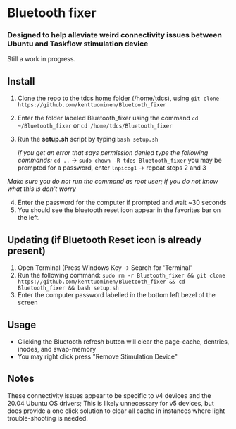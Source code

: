 # Bluetooth fixer
### Designed to help alleviate weird connectivity issues between Ubuntu and Taskflow stimulation device

Still a work in progress.

## Install
1. Clone the repo to the tdcs home folder (/home/tdcs), using `git clone https://github.com/kenttuominen/Bluetooth_fixer`
2. Enter the folder labeled Bluetooth_fixer using the command `cd ~/Bluetooth_fixer` or `cd /home/tdcs/Bluetooth_fixer`
3. Run the **setup.sh** script by typing `bash setup.sh`

   *if you get an error that says permission denied type the following commands:*
   `cd ..` -> `sudo chown -R tdcs Bluetooth_fixer` you may be prompted for a password, enter `lnpicog1` -> repeat steps 2 and 3
   
*Make sure you do not run the command as root user; if you do not know what this is don't worry*

4. Enter the password for the computer if prompted and wait ~30 seconds
5. You should see the bluetooth reset icon appear in the favorites bar on the left.

## Updating (if Bluetooth Reset icon is already present)
1. Open Terminal (Press Windows Key -> Search for 'Terminal'
2. Run the following command: `sudo rm -r Bluetooth_fixer && git clone https://github.com/kenttuominen/Bluetooth_fixer && cd Bluetooth_fixer && bash setup.sh`
3. Enter the computer password labelled in the bottom left bezel of the screen 

## Usage
- Clicking the Bluetooth refresh button will clear the page-cache, dentries, inodes, and swap-memory
- You may right click press "Remove Stimulation Device"

## Notes
These connectivity issues appear to be specific to v4 devices and the 20.04 Ubuntu OS drivers; This is likely unnecessary for v5 devices, but does provide a one click solution to clear all cache in instances where light trouble-shooting is needed.
